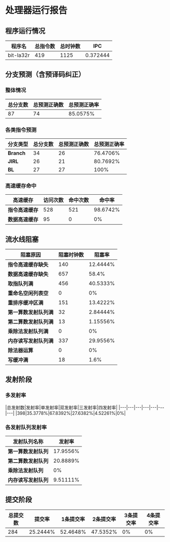 # 处理器运行报告
## 程序运行情况
|程序名|总指令数|总时钟数|IPC|
|---|---|---|---|
|bit-la32r|419|1125|0.372444|

## 分支预测（含预译码纠正）
### 整体情况
|总分支数|总预测正确数|总预测正确率|
|---|---|---|
|87|74|85.0575%|

### 各类指令预测
|分支类型|总分支数|总预测正确数|总预测正确率|
|---|---|---|---|
|**Branch**| 34 | 26 | 76.4706%|
|**JIRL**| 26 | 21 | 80.7692%|
|**BL**| 27 | 27 | 100%|

### 高速缓存命中
|高速缓存|访问次数|命中次数|命中率|
|---|---|---|---|
|**指令高速缓存**| 528 | 521 | 98.6742%|
|**数据高速缓存**| 95 | 0 | 0%|
## 流水线阻塞
|阻塞原因|阻塞时钟数|阻塞率|
|---|---|---|
|**指令高速缓存缺失**| 140 | 12.4444%|
|**数据高速缓存缺失**| 657 | 58.4%|
|**取指队列满**| 456 | 40.5333%|
|**重命名空闲列表空**|0 | 0%|
|**重排序缓冲区满**|151 | 13.4222%|
|**第一算数发射队列满**|32 | 2.84444%|
|**第二算数发射队列满**|13 | 1.15556%|
|**乘除法发射队列满**|0 | 0%|
|**内存读写发射队列满**|337 | 29.9556%|
|**除法器运算**|0 | 0%|
|**写缓冲满**|18 | 1.6%|

## 发射阶段
### 多发射率
|总发射数|发射率|单发射率|双发射率|三发射率|四发射率|
|---|---|---|---|---|---|---|
|398|35.3778%|67.8392%|27.6382%|4.52261%|0%|

### 各发射队列发射率
|发射队列名称|发射率|
|---|---|
|**第一算数发射队列**|17.9556%|
|**第二算数发射队列**|20.8889%|
|**乘除法发射队列**|0%|
|**内存读写发射队列**|9.51111%|

## 提交阶段
|总提交数|提交率|1条提交率|2条提交率|3条提交率|4条提交率|
|---|---|---|---|---|---|
|284|25.2444%|52.4648%|47.5352%|0%|0%|
